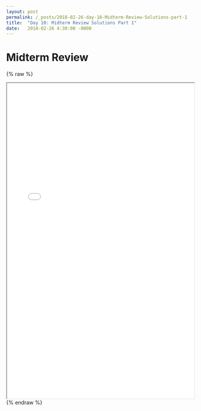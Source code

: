 ```yaml
---
layout: post
permalink: /_posts/2018-02-26-day-10-Midterm-Review-Solutions-part-1
title:  "Day 10: Midterm Review Solutions Part 1"
date:   2018-02-26 4:30:00 -0000
---
```


# Midterm Review

{% raw %}
<iframe src="../_interview/midterm/midterm-review-part-1-solutions.pdf" width="100%" height="850"></iframe>
{% endraw %}